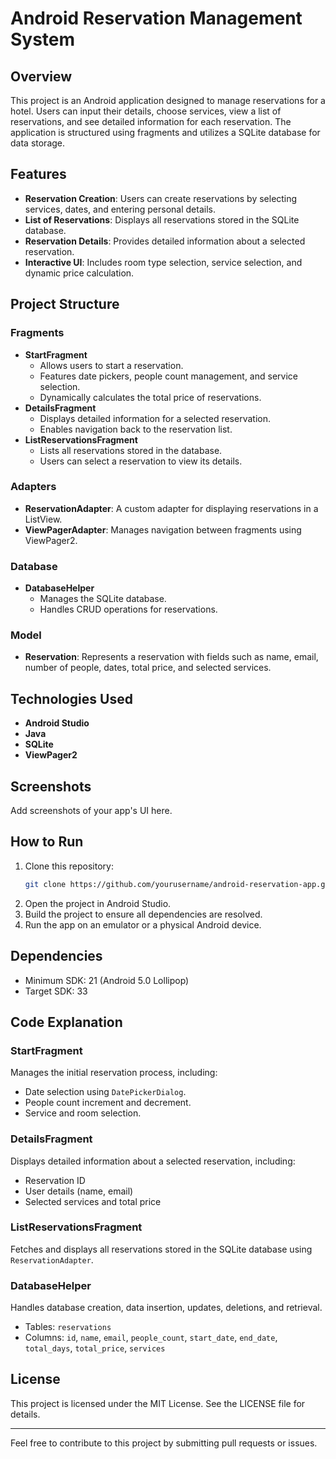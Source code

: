 # Android Reservation Management System

## Overview
This project is an Android application designed to manage reservations for a hotel. Users can input their details, choose services, view a list of reservations, and see detailed information for each reservation. The application is structured using fragments and utilizes a SQLite database for data storage.

## Features
- **Reservation Creation**: Users can create reservations by selecting services, dates, and entering personal details.
- **List of Reservations**: Displays all reservations stored in the SQLite database.
- **Reservation Details**: Provides detailed information about a selected reservation.
- **Interactive UI**: Includes room type selection, service selection, and dynamic price calculation.

## Project Structure

### Fragments
- **StartFragment**
  - Allows users to start a reservation.
  - Features date pickers, people count management, and service selection.
  - Dynamically calculates the total price of reservations.
- **DetailsFragment**
  - Displays detailed information for a selected reservation.
  - Enables navigation back to the reservation list.
- **ListReservationsFragment**
  - Lists all reservations stored in the database.
  - Users can select a reservation to view its details.

### Adapters
- **ReservationAdapter**: A custom adapter for displaying reservations in a ListView.
- **ViewPagerAdapter**: Manages navigation between fragments using ViewPager2.

### Database
- **DatabaseHelper**
  - Manages the SQLite database.
  - Handles CRUD operations for reservations.

### Model
- **Reservation**: Represents a reservation with fields such as name, email, number of people, dates, total price, and selected services.

## Technologies Used
- **Android Studio**
- **Java**
- **SQLite**
- **ViewPager2**

## Screenshots
Add screenshots of your app's UI here.

## How to Run
1. Clone this repository:
   ```bash
   git clone https://github.com/yourusername/android-reservation-app.git
   ```
2. Open the project in Android Studio.
3. Build the project to ensure all dependencies are resolved.
4. Run the app on an emulator or a physical Android device.

## Dependencies
- Minimum SDK: 21 (Android 5.0 Lollipop)
- Target SDK: 33

## Code Explanation

### StartFragment
Manages the initial reservation process, including:
- Date selection using `DatePickerDialog`.
- People count increment and decrement.
- Service and room selection.

### DetailsFragment
Displays detailed information about a selected reservation, including:
- Reservation ID
- User details (name, email)
- Selected services and total price

### ListReservationsFragment
Fetches and displays all reservations stored in the SQLite database using `ReservationAdapter`.

### DatabaseHelper
Handles database creation, data insertion, updates, deletions, and retrieval.
- Tables: `reservations`
- Columns: `id`, `name`, `email`, `people_count`, `start_date`, `end_date`, `total_days`, `total_price`, `services`

## License
This project is licensed under the MIT License. See the LICENSE file for details.

---

Feel free to contribute to this project by submitting pull requests or issues.
